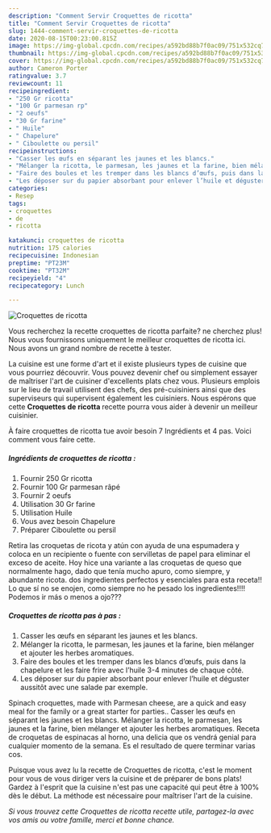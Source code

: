 ```yaml
---
description: "Comment Servir Croquettes de ricotta"
title: "Comment Servir Croquettes de ricotta"
slug: 1444-comment-servir-croquettes-de-ricotta
date: 2020-08-15T00:23:00.815Z
image: https://img-global.cpcdn.com/recipes/a592bd88b7f0ac09/751x532cq70/croquettes-de-ricotta-photo-principale-de-la-recette.jpg
thumbnail: https://img-global.cpcdn.com/recipes/a592bd88b7f0ac09/751x532cq70/croquettes-de-ricotta-photo-principale-de-la-recette.jpg
cover: https://img-global.cpcdn.com/recipes/a592bd88b7f0ac09/751x532cq70/croquettes-de-ricotta-photo-principale-de-la-recette.jpg
author: Cameron Porter
ratingvalue: 3.7
reviewcount: 11
recipeingredient:
- "250 Gr ricotta"
- "100 Gr parmesan rp"
- "2 oeufs"
- "30 Gr farine"
- " Huile"
- " Chapelure"
- " Ciboulette ou persil"
recipeinstructions:
- "Casser les œufs en séparant les jaunes et les blancs."
- "Mélanger la ricotta, le parmesan, les jaunes et la farine, bien mélanger et ajouter les herbes aromatiques."
- "Faire des boules et les tremper dans les blancs d’œufs, puis dans la chapelure et les faire frire avec l’huile 3-4 minutes de chaque côté."
- "Les déposer sur du papier absorbant pour enlever l’huile et déguster aussitôt avec une salade par exemple."
categories:
- Resep
tags:
- croquettes
- de
- ricotta

katakunci: croquettes de ricotta 
nutrition: 175 calories
recipecuisine: Indonesian
preptime: "PT23M"
cooktime: "PT32M"
recipeyield: "4"
recipecategory: Lunch

---
```



![Croquettes de ricotta](https://img-global.cpcdn.com/recipes/a592bd88b7f0ac09/751x532cq70/croquettes-de-ricotta-photo-principale-de-la-recette.jpg)

Vous recherchez la recette croquettes de ricotta parfaite? ne cherchez plus! Nous vous fournissons uniquement le meilleur croquettes de ricotta ici. Nous avons un grand nombre de recette à tester.

La cuisine est une forme d'art et il existe plusieurs types de cuisine que vous pourriez découvrir. Vous pouvez devenir chef ou simplement essayer de maîtriser l'art de cuisiner d'excellents plats chez vous. Plusieurs emplois sur le lieu de travail utilisent des chefs, des pré-cuisiniers ainsi que des superviseurs qui supervisent également les cuisiniers. Nous espérons que cette <strong> Croquettes de ricotta </strong> recette pourra vous aider à devenir un meilleur cuisinier.

<!--inarticleads1-->

À faire croquettes de ricotta tue avoir besoin 7 Ingrédients et 4 pas. Voici comment vous faire cette.

##### Ingrédients de croquettes de ricotta :

1. Fournir 250 Gr ricotta
1. Fournir 100 Gr parmesan râpé
1. Fournir 2 oeufs
1. Utilisation 30 Gr farine
1. Utilisation  Huile
1. Vous avez besoin  Chapelure
1. Préparer  Ciboulette ou persil


Retira las croquetas de ricota y atún con ayuda de una espumadera y coloca en un recipiente o fuente con servilletas de papel para eliminar el exceso de aceite. Hoy hice una variante a las croquetas de queso que normalmente hago, dado que tenía mucho apuro, como siempre, y abundante ricota. dos ingredientes perfectos y esenciales para esta receta!! Lo que sí no se enojen, como siempre no he pesado los ingredientes!!!! Podemos ir más o menos a ojo??? 

<!--inarticleads2-->

##### Croquettes de ricotta pas à pas :

1. Casser les œufs en séparant les jaunes et les blancs.
1. Mélanger la ricotta, le parmesan, les jaunes et la farine, bien mélanger et ajouter les herbes aromatiques.
1. Faire des boules et les tremper dans les blancs d’œufs, puis dans la chapelure et les faire frire avec l’huile 3-4 minutes de chaque côté.
1. Les déposer sur du papier absorbant pour enlever l’huile et déguster aussitôt avec une salade par exemple.


Spinach croquettes, made with Parmesan cheese, are a quick and easy meal for the family or a great starter for parties.. Casser les œufs en séparant les jaunes et les blancs. Mélanger la ricotta, le parmesan, les jaunes et la farine, bien mélanger et ajouter les herbes aromatiques. Receta de croquetas de espinacas al horno, una delicia que os vendrá genial para cualquier momento de la semana. Es el resultado de quere terminar varias cos. 

<!--inarticleads1-->

<p>
Puisque vous avez lu la recette de Croquettes de ricotta, c'est le moment pour vous de vous diriger vers la cuisine et de préparer de bons plats! Gardez à l'esprit que la cuisine n'est pas une capacité qui peut être à 100% dès le début. La méthode est nécessaire pour maîtriser l'art de la cuisine.
</p>

<p>
<i>Si vous trouvez cette Croquettes de ricotta recette utile, partagez-la avec vos amis ou votre famille, merci et bonne chance.</i>
</p>
